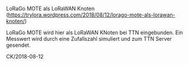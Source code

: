 LoRaGo MOTE als LoRaWAN Knoten (https://trylora.wordpress.com/2018/08/12/lorago-mote-als-lorawan-knoten/)

LoRaGo MOTE wird hier als LoRaWAN KNoten bei TTN eingebunden.
Ein Messwert wird durch eine Zufallszahl simuliert und zum TTN Server gesendet.

CK/2018-08-12

